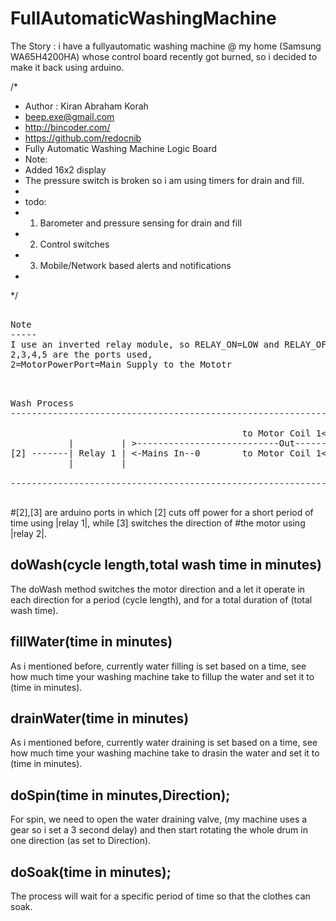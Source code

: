 # FullAutomaticWashingMachine
The Story : i have a fullyautomatic washing machine @ my home (Samsung WA65H4200HA) whose control board recently got burned, so i decided to make it back using arduino.

/*
 * Author : Kiran Abraham Korah
 * beep.exe@gmail.com
 * http://bincoder.com/
 * https://github.com/redocnib
 * Fully Automatic Washing Machine Logic Board 
 * Note: 
 * Added 16x2 display
 * The pressure switch is broken so i am using timers for drain and fill.
 * 
 * todo:
 * 1. Barometer and pressure sensing for drain and fill
 * 2. Control switches
 * 3. Mobile/Network based alerts and notifications
 * 
 */
 
<pre>

Note
-----
I use an inverted relay module, so RELAY_ON=LOW and RELAY_OFF=HIGH, swap them according to the type.
2,3,4,5 are the ports used, 
2=MotorPowerPort=Main Supply to the Mototr
</pre>
<pre>


Wash Process
----------------------------------------------------------------------------------------

                                            to Motor Coil 1<---- |         |
           |         | >---------------------------Out---------> | Relay 2 | ------- [3]
[2] -------| Relay 1 | <-Mains In--0        to Motor Coil 1<---- |         |
           |         |        

----------------------------------------------------------------------------------------

</pre>
#[2],[3] are arduino ports in which [2] cuts off power for a short period of time using |relay 1|, while [3] switches the direction of #the motor using |relay 2|.

doWash(cycle length,total wash time in minutes)
-----------------------------------------------
The doWash method switches the motor direction and a let it operate in each direction for a period (cycle length), 
and for a total duration of (total wash time).

fillWater(time in minutes)
-----------------------------------------------
As i mentioned before, currently water filling is set based on a time, see how much time your washing machine take to fillup the water and set it to (time in minutes).

drainWater(time in minutes)
-----------------------------------------------
As i mentioned before, currently water draining is set based on a time, see how much time your washing machine take to drasin the water and set it to (time in minutes).

doSpin(time in minutes,Direction);
-----------------------------------------------
For spin, we need to open the water draining valve, (my machine uses a gear so i set a 3 second delay) and then start rotating the whole drum in one direction (as set to Direction).

doSoak(time in minutes);
-----------------------------------------------
The process will wait for a specific period of time so that the clothes can soak.

